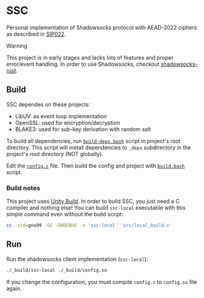 # SSC
Personal implementation of Shadowsocks protocol with AEAD-2022 ciphers
as described in [SIP022](https://shadowsocks.org/doc/sip022.html).

> [!WARNING]
> This project is in early stages and lacks lots of features and proper
> error/event handling. In order to use Shadowsocks, checkout
> [shadowsocks-rust](https://github.com/shadowsocks/shadowsocks-rust).

## Build
SSC dependes on these projects:
- LibUV: as event loop implementation
- OpenSSL: used for encryption/decryption
- BLAKE3: used for sub-key derivation with random salt

To build all dependencies, run [`build-deps.bash`](build-deps.bash) script in
project's root directory. This script will install dependencies to `_deps`
subdirectory in the project's root directory (NOT globally).

Edit the [`config.c`](config.c) file. Then build the config and project with
[`build.bash`](build.bash) script.

### Build notes
This project uses [Unity Build](https://en.wikipedia.org/wiki/Unity_build). In
order to build SSC, you just need a C compiler and nothing else! You can build
`ssc-local` executable with this simple command even without the build script:
```bash
cc -std=gnu99 -O2 -DNDEBUG -o 'ssc-local' 'src/local_build.c'
```

## Run
Run the shadowsocks client implementation (`ssc-local`):
```bash
./_build/ssc-local ./_build/config.so
```
If you change the configuration, you must compile `config.c` to `config.so` file again.
